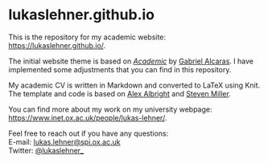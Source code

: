 # lukaslehner.github.io
This is the repository for my academic website: https://lukaslehner.github.io/.

The initial website theme is based on *[Academic](https://github.com/gaalcaras/academic)* by [Gabriel Alcaras](https://gaalcaras.com/en/). I have implemented some adjustments that you can find in this repository.

My academic CV is written in Markdown and converted to LaTeX using Knit. The template and code is based on [Alex Albright](https://github.com/apalbright/CV) and [Steven Miller](http://svmiller.com/).

You can find more about my work on my university webpage: https://www.inet.ox.ac.uk/people/lukas-lehner/.

Feel free to reach out if you have any questions:  \
E-mail: [lukas.lehner@spi.ox.ac.uk](mailto:lukas.lehner@spi.ox.ac.uk) \
Twitter: [@lukaslehner_](https://twitter.com/LukasLehner_)